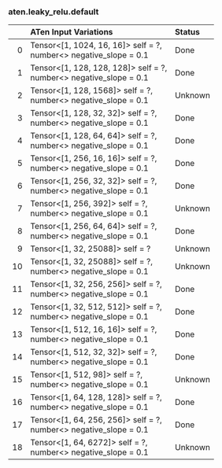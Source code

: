 ### aten.leaky_relu.default
|    | ATen Input Variations                                                 | Status   |
|---:|:----------------------------------------------------------------------|:---------|
|  0 | Tensor<[1, 1024, 16, 16]> self = ?,<br>number<> negative_slope = 0.1  | Done     |
|  1 | Tensor<[1, 128, 128, 128]> self = ?,<br>number<> negative_slope = 0.1 | Done     |
|  2 | Tensor<[1, 128, 1568]> self = ?,<br>number<> negative_slope = 0.1     | Unknown  |
|  3 | Tensor<[1, 128, 32, 32]> self = ?,<br>number<> negative_slope = 0.1   | Done     |
|  4 | Tensor<[1, 128, 64, 64]> self = ?,<br>number<> negative_slope = 0.1   | Done     |
|  5 | Tensor<[1, 256, 16, 16]> self = ?,<br>number<> negative_slope = 0.1   | Done     |
|  6 | Tensor<[1, 256, 32, 32]> self = ?,<br>number<> negative_slope = 0.1   | Done     |
|  7 | Tensor<[1, 256, 392]> self = ?,<br>number<> negative_slope = 0.1      | Unknown  |
|  8 | Tensor<[1, 256, 64, 64]> self = ?,<br>number<> negative_slope = 0.1   | Done     |
|  9 | Tensor<[1, 32, 25088]> self = ?                                       | Unknown  |
| 10 | Tensor<[1, 32, 25088]> self = ?,<br>number<> negative_slope = 0.1     | Unknown  |
| 11 | Tensor<[1, 32, 256, 256]> self = ?,<br>number<> negative_slope = 0.1  | Done     |
| 12 | Tensor<[1, 32, 512, 512]> self = ?,<br>number<> negative_slope = 0.1  | Done     |
| 13 | Tensor<[1, 512, 16, 16]> self = ?,<br>number<> negative_slope = 0.1   | Done     |
| 14 | Tensor<[1, 512, 32, 32]> self = ?,<br>number<> negative_slope = 0.1   | Done     |
| 15 | Tensor<[1, 512, 98]> self = ?,<br>number<> negative_slope = 0.1       | Unknown  |
| 16 | Tensor<[1, 64, 128, 128]> self = ?,<br>number<> negative_slope = 0.1  | Done     |
| 17 | Tensor<[1, 64, 256, 256]> self = ?,<br>number<> negative_slope = 0.1  | Done     |
| 18 | Tensor<[1, 64, 6272]> self = ?,<br>number<> negative_slope = 0.1      | Unknown  |


